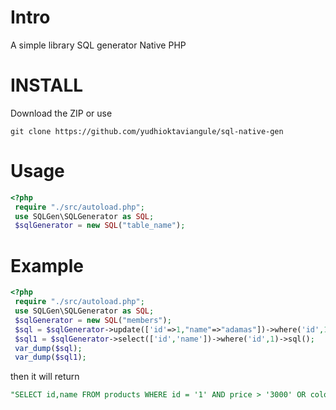 # Intro
A simple library SQL generator Native PHP
# INSTALL
Download the ZIP or use
```
git clone https://github.com/yudhioktaviangule/sql-native-gen
```
# Usage
```php
<?php 
 require "./src/autoload.php";
 use SQLGen\SQLGenerator as SQL;
 $sqlGenerator = new SQL("table_name");
```
# Example
```php 
<?php 
 require "./src/autoload.php";
 use SQLGen\SQLGenerator as SQL;
 $sqlGenerator = new SQL("members");
 $sql = $sqlGenerator->update(['id'=>1,"name"=>"adamas"])->where('id',1)->sql();
 $sql1 = $sqlGenerator->select(['id','name'])->where('id',1)->sql();
 var_dump($sql);
 var_dump($sql1);

```
then it will return
```sql
"SELECT id,name FROM products WHERE id = '1' AND price > '3000' OR colors = 'white' AND name LIKE '%Mercy%' "
```